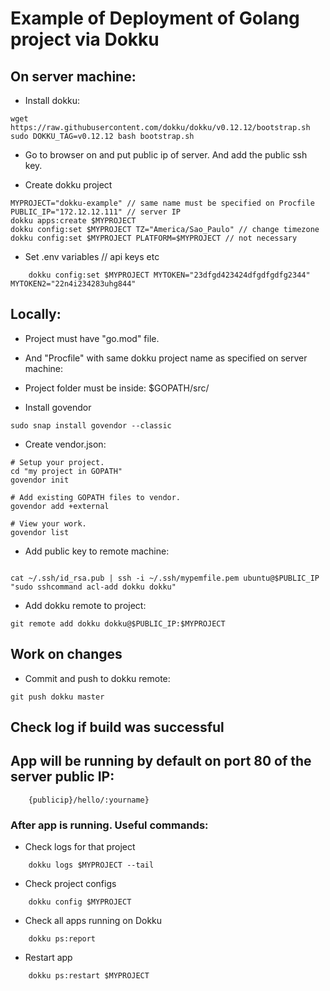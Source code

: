 # Example of Deployment of Golang project via Dokku

## On server machine:

- Install dokku:
``` 
wget https://raw.githubusercontent.com/dokku/dokku/v0.12.12/bootstrap.sh
sudo DOKKU_TAG=v0.12.12 bash bootstrap.sh
```
- Go to browser on and put public ip of server. And add the public ssh key.

- Create dokku project
```
MYPROJECT="dokku-example" // same name must be specified on Procfile
PUBLIC_IP="172.12.12.111" // server IP
dokku apps:create $MYPROJECT
dokku config:set $MYPROJECT TZ="America/Sao_Paulo" // change timezone
dokku config:set $MYPROJECT PLATFORM=$MYPROJECT // not necessary

``` 

- Set .env variables // api keys etc
```
    dokku config:set $MYPROJECT MYTOKEN="23dfgd423424dfgdfgdfg2344" MYTOKEN2="22n4i234283uhg844"
```

## Locally:

- Project must have "go.mod" file.
- And "Procfile" with same dokku project name as specified on server machine: 

- Project folder must be inside: 
$GOPATH/src/

- Install govendor
```
sudo snap install govendor --classic
```
- Create vendor.json:
```
# Setup your project.
cd "my project in GOPATH"
govendor init

# Add existing GOPATH files to vendor.
govendor add +external

# View your work.
govendor list

```
- Add public key to remote machine:
``` 

cat ~/.ssh/id_rsa.pub | ssh -i ~/.ssh/mypemfile.pem ubuntu@$PUBLIC_IP "sudo sshcommand acl-add dokku dokku"

```
- Add dokku remote to project:
```
git remote add dokku dokku@$PUBLIC_IP:$MYPROJECT
```

## Work on changes
- Commit and push to dokku remote:
```
git push dokku master
```
## Check log if build was successful
## App will be running by default on port 80 of the server public IP:
```
    {publicip}/hello/:yourname}
```


### After app is running. Useful commands:
- Check logs for that project
```
    dokku logs $MYPROJECT --tail
```

- Check project configs
```
    dokku config $MYPROJECT
```

- Check all apps running on Dokku
```
    dokku ps:report
```

- Restart app
```
    dokku ps:restart $MYPROJECT
```

